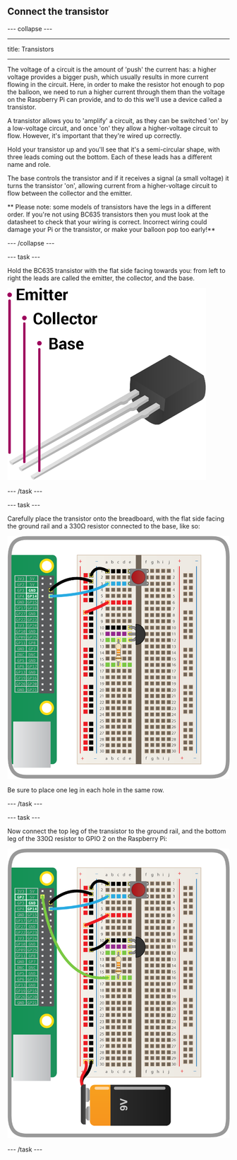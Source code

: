 ## Connect the transistor

--- collapse ---

---

title: Transistors

---

The voltage of a circuit is the amount of 'push' the current has: a higher voltage provides a bigger push, which usually results in more current flowing in the circuit. Here, in order to make the resistor hot enough to pop the balloon, we need to run a higher current through them than the voltage on the Raspberry Pi can provide, and to do this we'll use a device called a transistor.

A transistor allows you to 'amplify' a circuit, as they can be switched 'on' by a low-voltage circuit, and once 'on' they allow a higher-voltage circuit to flow. However, it's important that they're wired up correctly.

Hold your transistor up and you'll see that it's a semi-circular shape, with three leads coming out the bottom. Each of these leads has a different name and role.

The base controls the transistor and if it receives a signal (a small voltage) it turns the transistor 'on', allowing current from a higher-voltage circuit to flow between the collector and the emitter.

** Please note: some models of transistors have the legs in a different order. If you're not using BC635 transistors then you must look at the datasheet to check that your wiring is correct. Incorrect wiring could damage your Pi or the transistor, or make your balloon pop too early!**

--- /collapse ---

--- task ---

Hold the BC635 transistor with the flat side facing towards you: from left to right the leads are called the emitter, the collector, and the base.

![](images/transistor.png)

--- /task ---

--- task ---

Carefully place the transistor onto the breadboard, with the flat side facing the ground rail and a 330Ω resistor connected to the base, like so:

![](images/place-transistor.png)

Be sure to place one leg in each hole in the same row.

--- /task ---

--- task ---

Now connect the top leg of the transistor to the ground rail, and the bottom leg of the 330Ω resistor to GPIO 2 on the Raspberry Pi:

![](images/connect-transistor.png)


--- /task ---



